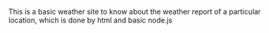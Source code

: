 This is a basic weather site to know about the weather report of a particular location, which is done by html and basic node.js
